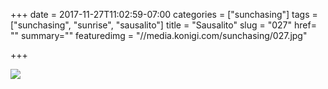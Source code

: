 +++
date = 2017-11-27T11:02:59-07:00
categories = ["sunchasing"]
tags = ["sunchasing", "sunrise", "sausalito"]
title = "Sausalito"
slug = "027"
href= ""
summary=""
featuredimg = "//media.konigi.com/sunchasing/027.jpg"

+++

<img src="//media.konigi.com/sunchasing/027.jpg" />
